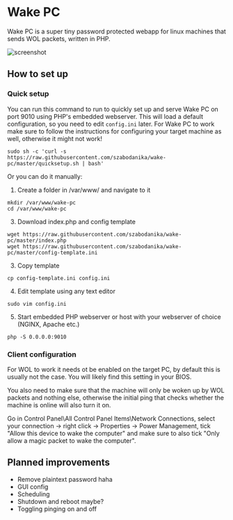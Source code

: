 # Wake PC

Wake PC is a super tiny password protected webapp for linux machines that sends WOL packets, written in PHP.

![screenshot](https://github.com/szabodanika/wake-pc/blob/master/readme-header.png)

## How to set up

### Quick setup
You can run this command to run to quickly set up and serve Wake PC on port 9010 using PHP's embedded webserver. This will load a default configuration, so you need to edit `config.ini` later. For Wake PC to work make sure to follow the instructions for configuring your target machine as well, otherwise it might not work!

```
sudo sh -c 'curl -s https://raw.githubusercontent.com/szabodanika/wake-pc/master/quicksetup.sh | bash'
```

Or you can do it manually:

1. Create a folder in /var/www/ and navigate to it
```
mkdir /var/www/wake-pc
cd /var/www/wake-pc
```
3. Download index.php and config template
```
wget https://raw.githubusercontent.com/szabodanika/wake-pc/master/index.php
wget https://raw.githubusercontent.com/szabodanika/wake-pc/master/config-template.ini
```
3. Copy template
```
cp config-template.ini config.ini
```
4. Edit template using any text editor
```
sudo vim config.ini
```
5. Start embedded PHP webserver or host with your webserver of choice (NGINX, Apache etc.)
```
php -S 0.0.0.0:9010
```
### Client configuration

For WOL to work it needs ot be enabled on the target PC, by default this is usually not the case. You will likely find this setting in your BIOS.

You also need to make sure that the machine will only be woken up by WOL packets and nothing else, otherwise the initial ping that checks whether the machine is online will also turn it on.

Go in Control Panel\All Control Panel Items\Network Connections, select your connection -> right click -> Properties -> Power Management, tick "Allow this device to wake the computer" and make sure to also tick "Only allow a magic packet to wake the computer".


## Planned improvements
- Remove plaintext password haha
- GUI config
- Scheduling
- Shutdown and reboot maybe?
- Toggling pinging on and off
